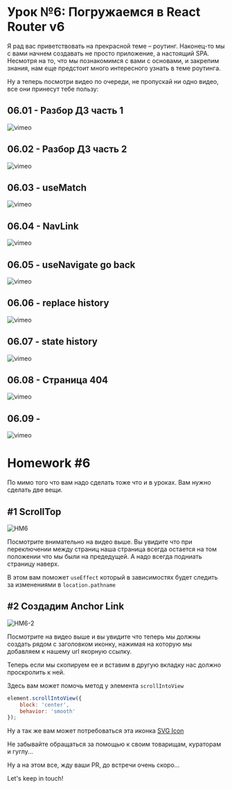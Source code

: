 # Урок №6: Погружаемся в React Router v6

Я рад вас приветствовать на прекрасной теме – роутинг. Наконец-то мы с вами начнем создавать не просто приложение, а
настоящий SPA. Несмотря на то, что мы познакомимся с вами с основами, и закрепим знания, нам еще предстоит много
интересного узнать в теме роутинга.

Ну а теперь посмотри видео по очереди, не пропускай ни одно видео, все они принесут тебе пользу:

## 06.01 - Разбор ДЗ часть 1

![vimeo](https://vimeo.com/704337773)

## 06.02 - Разбор ДЗ часть 2

![vimeo](https://vimeo.com/704337862)

## 06.03 - useMatch

![vimeo](https://vimeo.com/704338081)

## 06.04 - NavLink

![vimeo](https://vimeo.com/704338126)

## 06.05 - useNavigate go back

![vimeo](https://vimeo.com/704338219)

## 06.06 - replace history

![vimeo](https://vimeo.com/704338324)

## 06.07 - state history

![vimeo](https://vimeo.com/704338416)

## 06.08 - Страница 404

![vimeo](https://vimeo.com/704522880)

## 06.09 - <Navigate />

![vimeo](https://vimeo.com/704523484)

# Homework #6

По мимо того что вам надо сделать тоже что и в уроках. Вам нужно сделать две вещи.

## #1 ScrollTop

![HM6](https://firebasestorage.googleapis.com/v0/b/it-course-84ddd.appspot.com/o/course%2Freact%2F06%2FHM6-2.gif?alt=media&token=b6baee33-6719-4686-add0-f383dca53a1f)

Посмотрите внимательно на видео выше. Вы увидите что при переключении между страниц наша страница всегда остается на том положении что мы были на предедущей. А надо всегда подниать страницу наверх.

В этом вам поможет `useEffect` который в зависимостях будет следить за изменениями в `location.pathname`

## #2 Создадим Anchor Link

![HM6-2](https://firebasestorage.googleapis.com/v0/b/it-course-84ddd.appspot.com/o/course%2Freact%2F06%2FHM6.gif?alt=media&token=b1383de1-f3d2-46ef-894d-5d3ca7fb5838)

Посмотрите на видео выше и вы увидите что теперь мы должны создать рядом с заголовком иконку, нажимая на которую мы добавляем к нашему url якорную ссылку.

Теперь если мы скопируем ее и вставим в другую вкладку нас должно проскролить к ней.

Здесь вам может помочь метод у элемента `scrollIntoView`

```js
element.scrollIntoView({
    block: 'center',
    behavior: 'smooth'
});
```

Ну а так же вам может потребоваться эта иконка [SVG Icon](https://firebasestorage.googleapis.com/v0/b/it-course-84ddd.appspot.com/o/course%2Freact%2F06%2Flink_icon.svg?alt=media&token=5e6ab9c1-29b9-4e18-820c-f9c1eed07a14)

Не забывайте обращаться за помощью к своим товарищам, кураторам и гуглу...

Ну а на этом все, жду ваши PR, до встречи очень скоро...

Let's keep in touch!
